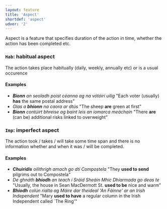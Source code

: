 ```yaml
---
layout: feature
title: 'Aspect'
shortdef: 'aspect'
udver: '2'
---
```


Aspect is a feature that specifies duration of the action in time,
whether the action has been completed etc.


### <a name="Hab">`Hab`</a>: habitual aspect

The action takes place habitually (daily, weekly, annually etc)  or is a usual occurence 

#### Examples

- _<b>Bíonn</b> an seoladh poist céanna ag na vótóirí uilig_ "Each voter (usually) <b>has</b> the same postal address"
- _Glas a <b>bhíonn</b> na caora ar dtús_ "The sheep <b>are</b> green at first"
- _<b>Bíonn</b> contúirt bhreise ag baint leis an iomarca meáchain_ "There <b>are</b> (can be) additional risks linked to overweight"


### <a name="Imp">`Imp`</a>: imperfect aspect

The action took / takes / will take some time span and there is no
information whether and when it was / will be completed.

#### Examples

- _<b>Chuiridís</b> oilithrigh amach go dtí Compostela_ "They <b>used to send</b> pilgrims out to Compostela"
- _De ghnáth <b>bhíodh</b> an teach i Sráid Sheáin Mhic Dhiarmada go deas te_ "Usually, the house in Sean MacDermott St. <b>used to be</b> nice and warm"
- _<b>Bhíodh</b> colún rialta ag Máire dar theideal 'An Fáinne' ar an Irish Independent_ "Mary <b>used to have</b> a regular column in the Irish Independent called `The Ring'"

<!-- Interlanguage links updated Po 11. listopadu 2024, 20:09:32 CET -->

